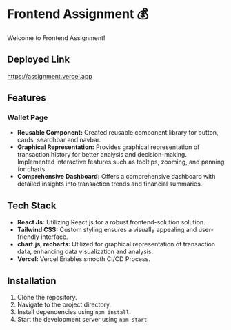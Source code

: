# Frontend  Assignment 💰

Welcome to Frontend Assignment!

## Deployed Link
https://assignment.vercel.app


## Features

### Wallet Page
- **Reusable Component:** Created reusable component library for button, cards, searchbar and navbar.
- **Graphical Representation:** Provides graphical representation of transaction history for better analysis and decision-making. Implemented interactive features such as tooltips, zooming, and panning for charts.
- **Comprehensive Dashboard:** Offers a comprehensive dashboard with detailed insights into transaction trends and financial summaries.


## Tech Stack

- **React Js:** Utilizing  React.js for a robust frontend-solution solution.
- **Tailwind CSS:** Custom styling ensures a visually appealing and user-friendly interface.
- **chart.js, recharts:** Utilized for graphical representation of transaction data, enhancing data visualization and analysis.
- **Vercel:** Vercel Enables smooth CI/CD Process.

## Installation

1. Clone the repository.
2. Navigate to the project directory.
3. Install dependencies using `npm install`.
4. Start the development server using `npm start`.